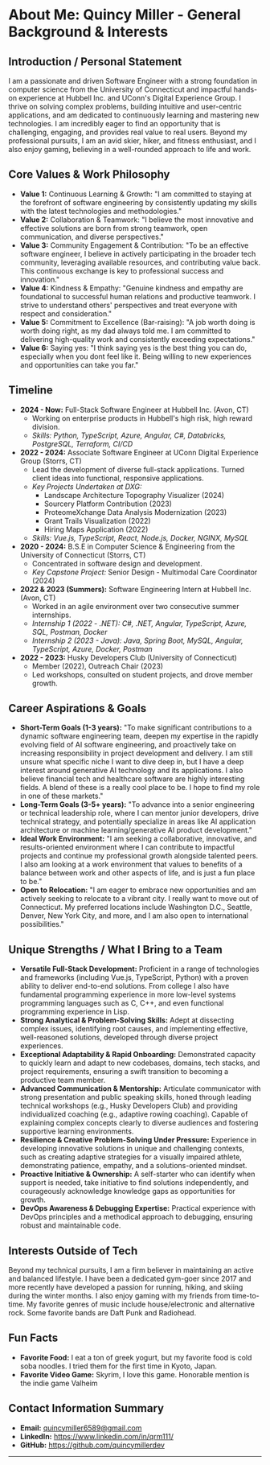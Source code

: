 # About Me: Quincy Miller - General Background & Interests

## Introduction / Personal Statement

I am a passionate and driven Software Engineer with a strong foundation in computer science from the University of Connecticut and impactful hands-on experience at Hubbell Inc. and UConn's Digital Experience Group. I thrive on solving complex problems, building intuitive and user-centric applications, and am dedicated to continuously learning and mastering new technologies. I am incredibly eager to find an opportunity that is challenging, engaging, and provides real value to real users. Beyond my professional pursuits, I am an avid skier, hiker, and fitness enthusiast, and I also enjoy gaming, believing in a well-rounded approach to life and work.

## Core Values & Work Philosophy

*   **Value 1:** Continuous Learning & Growth: "I am committed to staying at the forefront of software engineering by consistently updating my skills with the latest technologies and methodologies."
*   **Value 2:** Collaboration & Teamwork: "I believe the most innovative and effective solutions are born from strong teamwork, open communication, and diverse perspectives."
*   **Value 3:** Community Engagement & Contribution: "To be an effective software engineer, I believe in actively participating in the broader tech community, leveraging available resources, and contributing value back. This continuous exchange is key to professional success and innovation."
*   **Value 4:** Kindness & Empathy: "Genuine kindness and empathy are foundational to successful human relations and productive teamwork. I strive to understand others' perspectives and treat everyone with respect and consideration."
*   **Value 5:** Commitment to Excellence (Bar-raising): "A job worth doing is worth doing right, as my dad always told me. I am committed to delivering high-quality work and consistently exceeding expectations."
*   **Value 6:** Saying yes: "I think saying yes is the best thing you can do, especially when you dont feel like it. Being willing to new experiences and opportunities can take you far."

## Timeline

*   **2024 - Now:** Full-Stack Software Engineer at Hubbell Inc. (Avon, CT)
    *   Working on enterprise products in Hubbell's high risk, high reward division.
    *   *Skills: Python, TypeScript, Azure, Angular, C#, Databricks, PostgreSQL, Terraform, CI/CD*
*   **2022 - 2024:** Associate Software Engineer at UConn Digital Experience Group (Storrs, CT)
    *   Lead the development of diverse full-stack applications. Turned client ideas into functional, responsive applications.
    *   *Key Projects Undertaken at DXG:*
        *   Landscape Architecture Topography Visualizer (2024)
        *   Sourcery Platform Contribution (2023)
        *   ProteomeXchange Data Analysis Modernization (2023)
        *   Grant Trails Visualization (2022)
        *   Hiring Maps Application (2022)
    *   *Skills: Vue.js, TypeScript, React, Node.js, Docker, NGINX, MySQL*
*   **2020 - 2024:** B.S.E in Computer Science & Engineering from the University of Connecticut (Storrs, CT)
    *   Concentrated in software design and development.
    *   *Key Capstone Project:* Senior Design - Multimodal Care Coordinator (2024)
*   **2022 & 2023 (Summers):** Software Engineering Intern at Hubbell Inc. (Avon, CT)
    *   Worked in an agile environment over two consecutive summer internships.
    *   *Internship 1 (2022 - .NET): C#, .NET, Angular, TypeScript, Azure, SQL, Postman, Docker*
    *   *Internship 2 (2023 - Java): Java, Spring Boot, MySQL, Angular, TypeScript, Azure, Docker, Postman*
*   **2022 - 2023:** Husky Developers Club (University of Connecticut)
    *   Member (2022), Outreach Chair (2023)
    *   Led workshops, consulted on student projects, and drove member growth.

## Career Aspirations & Goals

*   **Short-Term Goals (1-3 years):** "To make significant contributions to a dynamic software engineering team, deepen my expertise in the rapidly evolving field of AI software engineering, and proactively take on increasing responsibility in project development and delivery. I am still unsure what specific niche I want to dive deep in, but I have a deep interest around generative AI technology and its applications. I also believe financial tech and healthcare software are highly interesting fields. A blend of these is a really cool place to be. I hope to find my role in one of these markets."
*   **Long-Term Goals (3-5+ years):** "To advance into a senior engineering or technical leadership role, where I can mentor junior developers, drive technical strategy, and potentially specialize in areas like AI application architecture or machine learning/generative AI product development."
*   **Ideal Work Environment:** "I am seeking a collaborative, innovative, and results-oriented environment where I can contribute to impactful projects and continue my professional growth alongside talented peers. I also am looking at a work environment that values to benefits of a balance between work and other aspects of life, and is just a fun place to be."
*   **Open to Relocation:** "I am eager to embrace new opportunities and am actively seeking to relocate to a vibrant city. I really want to move out of Connecticut. My preferred locations include Washington D.C., Seattle, Denver, New York City, and more, and I am also open to international possibilities."

## Unique Strengths / What I Bring to a Team

*   **Versatile Full-Stack Development:** Proficient in a range of technologies and frameworks (including Vue.js, TypeScript, Python) with a proven ability to deliver end-to-end solutions. From college I also have fundamental programming experience in more low-level systems programming languages such as C, C++, and even functional programming experience in Lisp.
*   **Strong Analytical & Problem-Solving Skills:** Adept at dissecting complex issues, identifying root causes, and implementing effective, well-reasoned solutions, developed through diverse project experiences.
*   **Exceptional Adaptability & Rapid Onboarding:** Demonstrated capacity to quickly learn and adapt to new codebases, domains, tech stacks, and project requirements, ensuring a swift transition to becoming a productive team member.
*   **Advanced Communication & Mentorship:** Articulate communicator with strong presentation and public speaking skills, honed through leading technical workshops (e.g., Husky Developers Club) and providing individualized coaching (e.g., adaptive rowing coaching). Capable of explaining complex concepts clearly to diverse audiences and fostering supportive learning environments.
*   **Resilience & Creative Problem-Solving Under Pressure:** Experience in developing innovative solutions in unique and challenging contexts, such as creating adaptive strategies for a visually impaired athlete, demonstrating patience, empathy, and a solutions-oriented mindset.
*   **Proactive Initiative & Ownership:** A self-starter who can identify when support is needed, take initiative to find solutions independently, and courageously acknowledge knowledge gaps as opportunities for growth.
*   **DevOps Awareness & Debugging Expertise:** Practical experience with DevOps principles and a methodical approach to debugging, ensuring robust and maintainable code.

## Interests Outside of Tech

Beyond my technical pursuits, I am a firm believer in maintaining an active and balanced lifestyle. I have been a dedicated gym-goer since 2017 and more recently have developed a passion for running, hiking, and skiing during the winter months. I also enjoy gaming with my friends from time-to-time. My favorite genres of music include house/electronic and alternative rock. Some favorite bands are Daft Punk and Radiohead.

## Fun Facts
*   **Favorite Food:** I eat a ton of greek yogurt, but my favorite food is cold soba noodles. I tried them for the first time in Kyoto, Japan.
*   **Favorite Video Game:** Skyrim, I love this game. Honorable mention is the indie game Valheim 

## Contact Information Summary

*   **Email:** quincymiller6589@gmail.com
*   **LinkedIn:** https://www.linkedin.com/in/qrm111/
*   **GitHub:** https://github.com/quincymillerdev

--- 